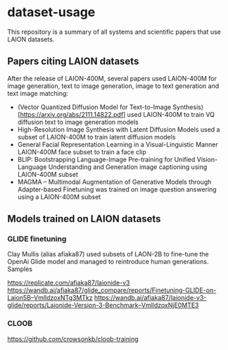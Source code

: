 # dataset-usage
This repository is a summary of all systems and scientific papers that use LAION datasets.

## Papers citing LAION datasets

After the release of LAION-400M, several papers used LAION-400M for image generation, text to image generation, image to text generation and text image matching:

- (Vector Quantized Diffusion Model for Text-to-Image Synthesis)[https://arxiv.org/abs/2111.14822.pdf] used LAION-400M to train VQ diffusion text to image generation models
- High-Resolution Image Synthesis with Latent Diffusion Models used a subset of LAION-400M to train latent diffusion models
- General Facial Representation Learning in a Visual-Linguistic Manner LAION-400M face subset to train a face clip
- BLIP: Bootstrapping Language-Image Pre-training for Unified Vision-Language Understanding and Generation image captioning using LAION-400M subset
- MAGMA – Multimodal Augmentation of Generative Models through Adapter-based Finetuning was trained on image question answering using a LAION-400M subset

## Models trained on LAION datasets

### GLIDE finetuning

Clay Mullis (alias afiaka87) used subsets of LAON-2B to fine-tune the OpenAi Glide model and managed to reintroduce human generations. Samples

https://replicate.com/afiaka87/laionide-v3 
https://wandb.ai/afiaka87/glide_compare/reports/Finetuning-GLIDE-on-Laion5B–VmlldzoxNTg3MTkz
https://wandb.ai/afiaka87/laionide-v3-glide/reports/Laionide-Version-3-Benchmark–VmlldzoxNjE0MTE3

### CLOOB

https://github.com/crowsonkb/cloob-training
